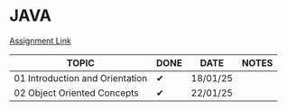 # JAVA

[Assignment Link](https://github.com/drslock/JAVA2024/tree/main/Weekly%20Workbooks)

|TOPIC|DONE|DATE|NOTES|
|-----|-----|-----|-----|
|01 Introduction and Orientation|✔| 18/01/25  |
|02 Object Oriented Concepts|✔| 22/01/25 |
